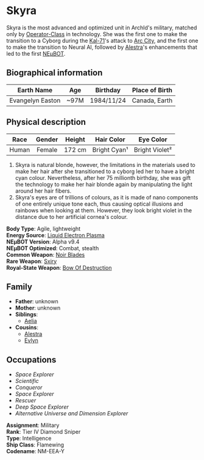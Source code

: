 # Skyra

Skyra is the most advanced and optimized unit in ArchId's military, matched only by [Operator-Class][OperatorClass] in
technology. She was the first one to make the transition to a Cyborg during the [Kal-71]'s attack to
[Arc City][ArcCity], and the first one to make the transition to Neural AI, followed by [Alestra]'s enhancements that
led to the first [NEμBOT].

## Biographical information

| Earth Name       | Age  | Birthday   | Place of Birth |
| :--------------: | :--: | :--------: | :------------: |
| Evangelyn Easton | ~97M | 1984/11/24 | Canada, Earth  |

## Physical description

| Race  | Gender | Height | Hair Color   | Eye Color      |
| :---: | :----: | :----: | :----------: | :------------: |
| Human | Female | 172 cm | Bright Cyan¹ | Bright Violet² |

1. Skyra is natural blonde, however, the limitations in the materials used to make her hair after she transitioned to a
cyborg led her to have a bright cyan colour. Nevertheless, after her 75 millionth birthday, she was gift the technology
to make her hair blonde again by manipulating the light around her hair fibers.
2. Skyra's eyes are of trillions of colours, as it is made of nano components of one entirely unique tone each, thus
causing optical illusions and rainbows when looking at them. However, they look bright violet in the distance due to her
artificial cornea's colour.

**Body Type**: Agile, lightweight  
**Energy Source**: [Liquid Electron Plasma][LiquidElectronPlasma]  
**NEμBOT Version**: Alpha v9.4  
**NEμBOT Optimized**: Combat, stealth  
**Common Weapon**: [Noir Blades][NoirBlades]  
**Rare Weapon**: [Sxiry]  
**Royal-State Weapon**: [Bow Of Destruction][BowOfDestruction]  

## Family

- **Father**: unknown
- **Mother**: unknown
- **Siblings**:
    - [Aelia]
- **Cousins**:
    - [Alestra]
    - [Evlyn]

## Occupations

- *Space Explorer*
- *Scientific*
- *Conqueror*
- *Space Explorer*
- *Rescuer*
- *Deep Space Explorer*
- *Alternative Universe and Dimension Explorer*

**Assignment**: Military  
**Rank**: Tier IV Diamond Sniper  
**Type**: Intelligence  
**Ship Class**: Flamewing  
**Codename**: NM-EEA-Y  

[OperatorClass]: ../classes/operator.md
[Kal-71]: ../factions/kal-71.md
[ArcCity]: ../cities/arc-city.md
[NEμBOT]: ../concepts/neubot.md
[LiquidElectronPlasma]: ../materials/liquid-electron-plasma.md
[NoirBlades]: ../weapons/noir-blades.md
[Sxiry]: ../weapons/sxiry.md
[BowOfDestruction]: ../weapons/bow-of-destruction.md
[Aelia]: ./aelia.md
[Alestra]: ./alestra.md
[Evlyn]: ./evlyn.md
